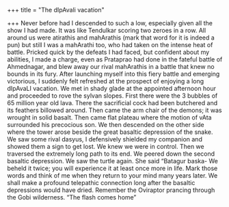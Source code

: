 +++
title = "The dIpAvali vacation"

+++
Never before had I descended to such a low, especially given all the
show I had made. It was like Tendulkar scoring two zeroes in a row. All
around us were atirathis and mahArathis (mark that word for it is indeed
a pun) but still I was a mahArathi too, who had taken on the intense
heat of battle. Pricked quick by the defeats I had faced, but confident
about my abilities, I made a charge, even as Prataprao had done in the
fateful battle of Ahmednagar, and blew away our rival mahArathis in a
battle that knew no bounds in its fury. After launching myself into this
fiery battle and emerging victorious, I suddenly felt refreshed at the
prospect of enjoying a long dIpAvaLI vacation. We met in shady glade at
the appointed afternoon hour and proceeded to rove the sylvan slopes.
First there were the 3 bubbles of 65 million year old lava. There the
sacrificial cock had been butchered and its feathers billowed around.
Then came the arm chair of the demons; it was wrought in solid basalt.
Then came flat plateau where the motion of vAta surrounded his
precocious son. We then descended on the other side where the tower
arose beside the great basaltic depression of the snake. We saw some
rival dasyus, I defensively shielded my companion and showed them a sign
to get lost. We knew we were in control. Then we traversed the extremely
long path to its end. We peered down the second basaltic depression. We
saw the turtle again. She said “Batagur baska- We beheld it twice; you
will experience it at least once more in life. Mark those words and
think of me when they return to your mind many years later. We shall
make a profound telepathic connection long after the basaltic
depressions would have dried. Remember the Oviraptor prancing through
the Gobi wilderness. “The flash comes home”
